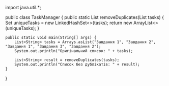 import java.util.*;

public class TaskManager {
    public static List<String> removeDuplicates(List<String> tasks) {
        Set<String> uniqueTasks = new LinkedHashSet<>(tasks);
        return new ArrayList<>(uniqueTasks);
    }

    public static void main(String[] args) {
        List<String> tasks = Arrays.asList("Завдання 1", "Завдання 2", "Завдання 1", "Завдання 3", "Завдання 2");
        System.out.println("Оригінальний список: " + tasks);

        List<String> result = removeDuplicates(tasks);
        System.out.println("Список без дублікатів: " + result);
    }
}
 
